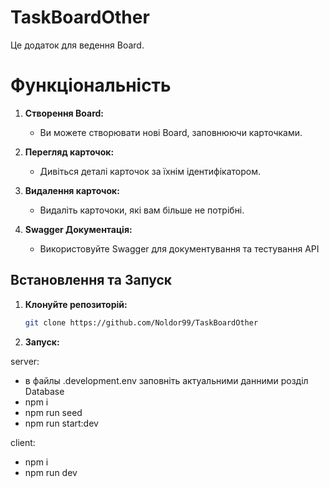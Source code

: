 # TaskBoardOther

Це додаток для ведення Board.

# Функціональність

1. **Створення Board:**

   - Ви можете створювати нові Board, заповнюючи карточками.

2. **Перегляд карточок:**

   - Дивіться деталі карточок за їхнім ідентифікатором.

3. **Видалення карточок:**

   - Видаліть карточоки, які вам більше не потрібні.

4. **Swagger Документація:**
   - Використовуйте Swagger для документування та тестування API

## Встановлення та Запуск

1. **Клонуйте репозиторій:**

   ```bash
   git clone https://github.com/Noldor99/TaskBoardOther

   ```

2. **Запуск:**

server:
- в файлы .development.env заповніть актуальними данними розділ Database
- npm i
- npm run seed
- npm run start:dev

client:
- npm i
- npm run dev
